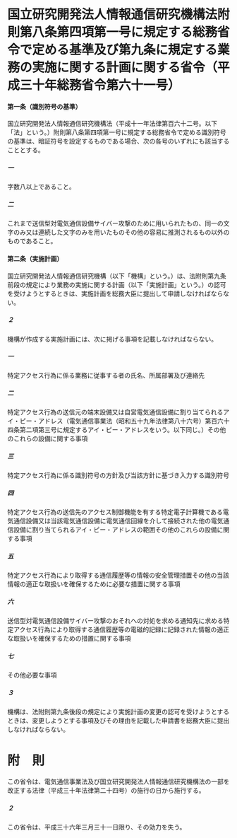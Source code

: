 # 国立研究開発法人情報通信研究機構法附則第八条第四項第一号に規定する総務省令で定める基準及び第九条に規定する業務の実施に関する計画に関する省令（平成三十年総務省令第六十一号）
#### 第一条（識別符号の基準）
国立研究開発法人情報通信研究機構法（平成十一年法律第百六十二号。以下「法」という。）附則第八条第四項第一号に規定する総務省令で定める識別符号の基準は、暗証符号を設定するものである場合、次の各号のいずれにも該当することとする。
##### 一
字数八以上であること。
##### 二
これまで送信型対電気通信設備サイバー攻撃のために用いられたもの、同一の文字のみ又は連続した文字のみを用いたものその他の容易に推測されるもの以外のものであること。
#### 第二条（実施計画）
国立研究開発法人情報通信研究機構（以下「機構」という。）は、法附則第九条前段の規定により業務の実施に関する計画（以下「実施計画」という。）の認可を受けようとするときは、実施計画を総務大臣に提出して申請しなければならない。
##### ２
機構が作成する実施計画には、次に掲げる事項を記載しなければならない。
##### 一
特定アクセス行為に係る業務に従事する者の氏名、所属部署及び連絡先
##### 二
特定アクセス行為の送信元の端末設備又は自営電気通信設備に割り当てられるアイ・ピー・アドレス（電気通信事業法（昭和五十九年法律第八十六号）第百六十四条第二項第三号に規定するアイ・ピー・アドレスをいう。以下同じ。）その他のこれらの設備に関する事項
##### 三
特定アクセス行為に係る識別符号の方針及び当該方針に基づき入力する識別符号
##### 四
特定アクセス行為の送信先のアクセス制御機能を有する特定電子計算機である電気通信設備又は当該電気通信設備に電気通信回線を介して接続された他の電気通信設備に割り当てられるアイ・ピー・アドレスの範囲その他のこれらの設備に関する事項
##### 五
特定アクセス行為により取得する通信履歴等の情報の安全管理措置その他の当該情報の適正な取扱いを確保するために必要な措置に関する事項
##### 六
送信型対電気通信設備サイバー攻撃のおそれへの対処を求める通知先に求める特定アクセス行為により取得する通信履歴等の電磁的記録に記録された情報の適正な取扱いを確保するための措置に関する事項
##### 七
その他必要な事項
##### ３
機構は、法附則第九条後段の規定により実施計画の変更の認可を受けようとするときは、変更しようとする事項及びその理由を記載した申請書を総務大臣に提出しなければならない。
# 附　則
この省令は、電気通信事業法及び国立研究開発法人情報通信研究機構法の一部を改正する法律（平成三十年法律第二十四号）の施行の日から施行する。
##### ２
この省令は、平成三十六年三月三十一日限り、その効力を失う。
